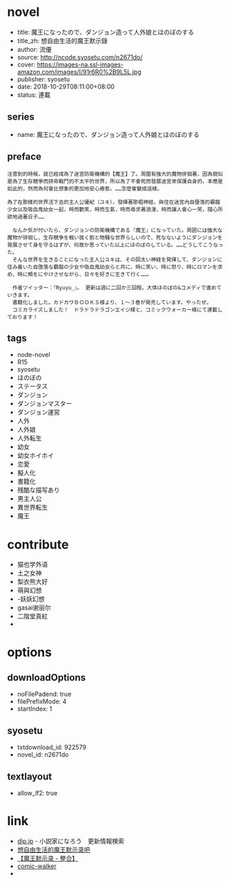 # novel

- title: 魔王になったので、ダンジョン造って人外娘とほのぼのする
- title_zh: 想自由生活的魔王默示錄
- author: 流優
- source: http://ncode.syosetu.com/n2671do/
- cover: https://images-na.ssl-images-amazon.com/images/I/91r6R0%2B9L5L.jpg
- publisher: syosetu
- date: 2018-10-29T08:11:00+08:00
- status: 連載

## series

- name: 魔王になったので、ダンジョン造って人外娘とほのぼのする

## preface


```
注意到的時候，就已經成為了迷宮防衛機構的【魔王】了。周圍有強大的魔物徘徊著，因為貌似是為了生存競爭而拼命戰鬥的不太平的世界，所以為了不會死而發展迷宮來保護自身的，本應是如此的，然而為何會比想象的更加地安心療愈。……怎麼會變成這樣。

為了在那樣的世界活下去的主人公優紀（ユキ），發揮著那粗神經，與住在迷宮內自墮落的霸龍少女以及吸血鬼幼女一起，時而歡笑，時而生氣，時而尋求著浪漫，時而讓人會心一笑，隨心所欲地過著日子……

　なんか気が付いたら、ダンジョンの防衛機構である『魔王』になっていた。周囲には強大な魔物が徘徊し、生存競争を戦い抜く割と物騒な世界らしいので、死なないようにダンジョンを発展させて身を守るはずが、何故か思っていた以上にほのぼのしている。……どうしてこうなった。
　そんな世界を生きることになった主人公ユキは、その図太い神経を発揮して、ダンジョンに住み着いた自堕落な覇龍の少女や吸血鬼幼女らと共に、時に笑い、時に怒り、時にロマンを求め、時に頰をにやけさせながら、日々を好きに生きて行く……。

　作者ツイッター：『Ryuyu_』。 更新は週に二回か三回程。大体ほのぼの&コメディで進めていきます。
　書籍化しました。カドカワＢＯＯＫＳ様より、１～３巻が発売しています。やったぜ。
　コミカライズしました！　ドラドラドラゴンエイジ様と、コミックウォーカー様にて連載しております！
```

## tags

- node-novel
- R15
- syosetu
- ほのぼの
- ステータス
- ダンジョン
- ダンジョンマスター
- ダンジョン運営
- 人外
- 人外娘
- 人外転生
- 幼女
- 幼女ホイホイ
- 恋愛
- 擬人化
- 書籍化
- 残酷な描写あり
- 男主人公
- 異世界転生
- 魔王

# contribute

- 猫也学外语
- 土之女神
- 梨衣熊大好
- 萌與幻想
- -妖妖幻想
- gasai谢丽尔
- 二階堂真紅
- 

# options

## downloadOptions

- noFilePadend: true
- filePrefixMode: 4
- startIndex: 1

## syosetu

- txtdownload_id: 922579
- novel_id: n2671do

## textlayout

- allow_lf2: true

# link

- [dip.jp](https://narou.nar.jp/search.php?text=n2671do&novel=all&genre=all&new_genre=all&length=0&down=0&up=100) - 小説家になろう　更新情報検索
- [想自由生活的魔王默示录吧](https://tieba.baidu.com/f?kw=%E6%83%B3%E8%87%AA%E7%94%B1%E7%94%9F%E6%B4%BB%E7%9A%84%E9%AD%94%E7%8E%8B%E9%BB%98%E7%A4%BA%E5%BD%95&ie=utf-8 "想自由生活的魔王默示录")
- [【魔王默示录 - 整合】](https://tieba.baidu.com/p/5822195807 "【魔王默示录 - 整合】")
- [comic-walker](https://comic-walker.com/contents/detail/KDCW_FS01200334010000_68/)
- 




